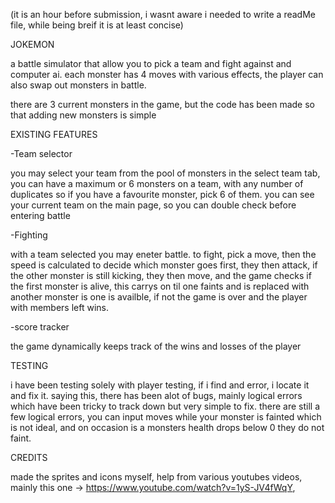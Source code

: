 (it is an hour before submission, i wasnt aware i needed to write a readMe file, while being breif it is at least concise)

JOKEMON

a battle simulator that allow you to pick a team and fight against and computer ai.
each monster has 4 moves with various effects, the player can also swap out monsters in battle.


there are 3 current monsters in the game, but the code has been made so that adding new monsters
is simple

EXISTING FEATURES

-Team selector

you may select your team from the pool of monsters in the select team tab, you can have a maximum
or 6 monsters on a team, with any number of duplicates so if you have a favourite monster, pick 6
of them. you can see your current team on the main page, so you can double check before entering 
battle

-Fighting

with a team selected you may eneter battle. to fight, pick a move, then the speed is calculated 
to decide which monster goes first, they then attack, if the other monster is still kicking, they
then move, and the game checks if the first monster is alive, this carrys on til one faints and
is replaced with another monster is one is availble, if not the game is over and the player with 
members left wins.

-score tracker

the game dynamically keeps track of the wins and losses of the player


TESTING

i have been testing solely with player testing, if i find and error, i locate it and fix it.
saying this, there has been alot of bugs, mainly logical errors which have been tricky to track down
but very simple to fix. there are still a few logical errors, you can input moves while your monster
is fainted which is not ideal, and on occasion is a monsters health drops below 0 they do not faint.

CREDITS

made the sprites and icons myself, help from various youtubes videos, mainly this 
one -> https://www.youtube.com/watch?v=1yS-JV4fWqY, 

